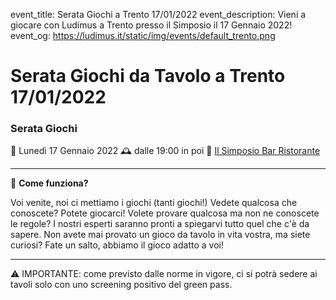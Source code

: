 event_title: Serata Giochi a Trento 17/01/2022
event_description: Vieni a giocare con Ludimus a Trento presso il Simposio il 17 Gennaio 2022!
event_og: https://ludimus.it/static/img/events/default_trento.png

# Serata Giochi da Tavolo a Trento 17/01/2022

### Serata Giochi 

📅 Lunedì 17 Gennaio 2022
🕰 dalle 19:00 in poi
📍 [Il Simposio Bar Ristorante](https://g.page/ilsimposiotrento?share)

---

🎲 **Come funziona?**

Voi venite, noi ci mettiamo i giochi (tanti giochi!)
Vedete qualcosa che conoscete? Potete giocarci!
Volete provare qualcosa ma non ne conoscete le regole? I nostri esperti saranno pronti a spiegarvi tutto quel che c'è da sapere.
Non avete mai provato un gioco da tavolo in vita vostra, ma siete curiosi? Fate un salto, abbiamo il gioco adatto a voi!

---
⚠️ IMPORTANTE: come previsto dalle norme in vigore, ci si potrà sedere ai tavoli solo con uno screening positivo del green pass.
